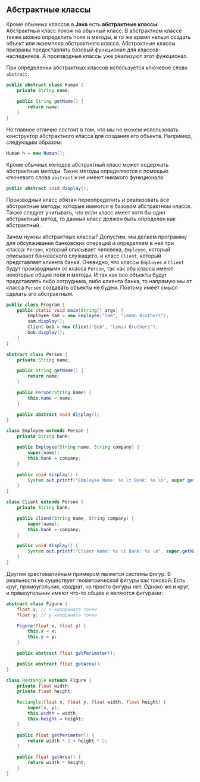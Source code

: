 ## Абстрактные классы
Кроме обычных классов в **Java** есть **абстрактные классы**. Абстрактный класс похож на обычный класс. В абстрактном классе также можно определить поля и методы, в то же время нельзя создать объект или экземпляр абстрактного класса. Абстрактные классы призваны предоставлять базовый функционал для классов-наследников. А производные классы уже реализуют этот функционал.

При определении абстрактных классов используется ключевое слово `abstract`:
```java
public abstract class Human {
    private String name;
     
    public String getName() {
        return name;
    }
}
```

Но главное отличие состоит в том, что мы не можем использовать конструктор абстрактного класса для создания его объекта. Например, следующим образом:
```java
Human h = new Human();
```

Кроме обычных методов абстрактный класс может содержать абстрактные методы. Такие методы определяются с помощью ключевого слова `abstract` и не имеют никакого функционала:
```java
public abstract void display();
```

Производный класс обязан переопределить и реализовать все абстрактные методы, которые имеются в базовом абстрактном классе. Также следует учитывать, что если класс имеет хотя бы один абстрактный метод, то данный класс должен быть определен как абстрактный.

Зачем нужны абстрактные классы? Допустим, мы делаем программу для обсулживания банковских операций и определяем в ней три класса: `Person`, который описывает человека, `Employee`, который описывает банковского служащего, и класс `Client`, который представляет клиента банка. Очевидно, что классы `Employee` и `Client` будут производными от класса `Person`, так как оба класса имеют некоторые общие поля и методы. И так как все объекты будут представлять либо сотрудника, либо клиента банка, то напрямую мы от класса `Person` создавать объекты не будем. Поэтому имеет смысл сделать его абстрактным.
```java
public class Program {
    public static void main(String[] args) {
        Employee sam = new Employee("Sam", "Leman Brothers");
        sam.display();
        Client bob = new Client("Bob", "Leman Brothers");
        bob.display();
    }
}

abstract class Person {
    private String name;

    public String getName() {
        return name;
    }

    public Person(String name) {
        this.name = name;
    }

    public abstract void display();
}

class Employee extends Person {
    private String bank;

    public Employee(String name, String company) {
        super(name);
        this.bank = company;
    }

    public void display() {
        System.out.printf("Employee Name: %s \t Bank: %s \n", super.getName(), bank);
    }
}

class Client extends Person {
    private String bank;

    public Client(String name, String company) {
        super(name);
        this.bank = company;
    }

    public void display() {
        System.out.printf("Client Name: %s \t Bank: %s \n", super.getName(), bank);
    }
}
```

Другим хрестоматийным примером является системы фигур. В реальности не существует геометрической фигуры как таковой. Есть круг, прямоугольник, квадрат, но просто фигуры нет. Однако же и круг, и прямоугольник имеют что-то общее и являются фигурами:
```java
abstract class Figure {
    float x; // x-координата точки
    float y; // y-координата точки

    Figure(float x, float y) {
        this.x = x;
        this.y = y;
    }

    public abstract float getPerimeter();

    public abstract float getArea();
}

class Rectangle extends Figure {
    private float width;
    private float height;

    Rectangle(float x, float y, float width, float height) {
        super(x, y);
        this.width = width;
        this.height = height;
    }

    public float getPerimeter() {
        return width * 2 + height * 2;
    }

    public float getArea() {
        return width * height;
    }
}
```